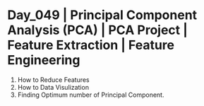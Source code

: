 # Day_049 | Principal Component Analysis (PCA) | PCA Project | Feature Extraction | Feature Engineering

1. How to Reduce Features
2. How to Data Visulization
3. Finding Optimum number of Principal Component.
